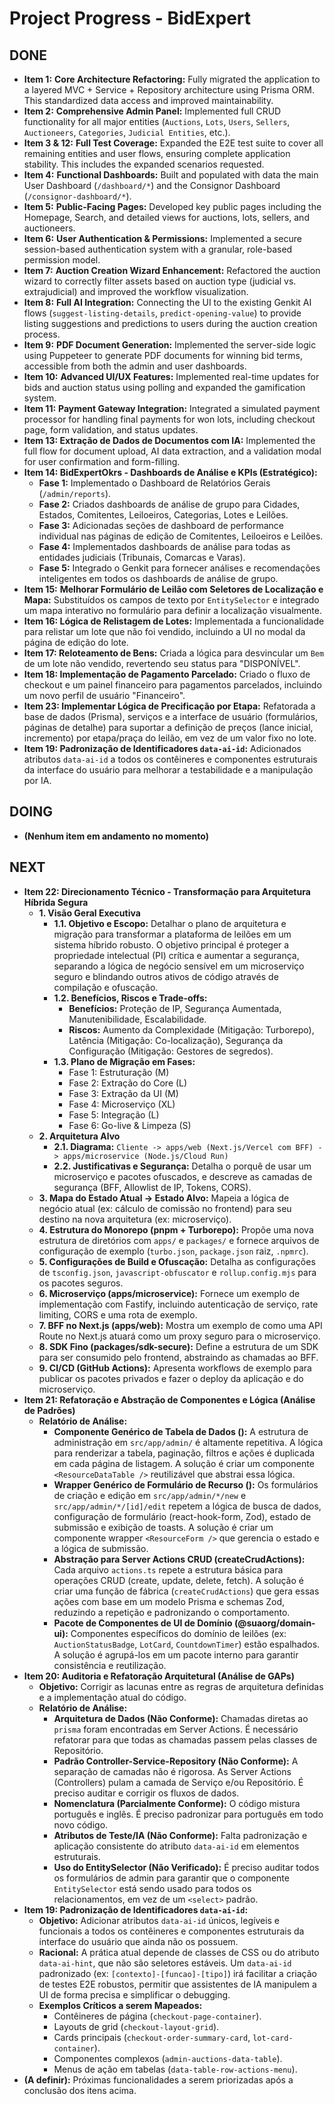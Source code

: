 # Project Progress - BidExpert

## DONE
- **Item 1:** **Core Architecture Refactoring:** Fully migrated the application to a layered MVC + Service + Repository architecture using Prisma ORM. This standardized data access and improved maintainability.
- **Item 2:** **Comprehensive Admin Panel:** Implemented full CRUD functionality for all major entities (`Auctions`, `Lots`, `Users`, `Sellers`, `Auctioneers`, `Categories`, `Judicial Entities`, etc.).
- **Item 3 & 12:** **Full Test Coverage:** Expanded the E2E test suite to cover all remaining entities and user flows, ensuring complete application stability. This includes the expanded scenarios requested.
- **Item 4:** **Functional Dashboards:** Built and populated with data the main User Dashboard (`/dashboard/*`) and the Consignor Dashboard (`/consignor-dashboard/*`).
- **Item 5:** **Public-Facing Pages:** Developed key public pages including the Homepage, Search, and detailed views for auctions, lots, sellers, and auctioneers.
- **Item 6:** **User Authentication & Permissions:** Implemented a secure session-based authentication system with a granular, role-based permission model.
- **Item 7:** **Auction Creation Wizard Enhancement:** Refactored the auction wizard to correctly filter assets based on auction type (judicial vs. extrajudicial) and improved the workflow visualization.
- **Item 8:** **Full AI Integration:** Connecting the UI to the existing Genkit AI flows (`suggest-listing-details`, `predict-opening-value`) to provide listing suggestions and predictions to users during the auction creation process.
- **Item 9:** **PDF Document Generation:** Implemented the server-side logic using Puppeteer to generate PDF documents for winning bid terms, accessible from both the admin and user dashboards.
- **Item 10:** **Advanced UI/UX Features:** Implemented real-time updates for bids and auction status using polling and expanded the gamification system.
- **Item 11:** **Payment Gateway Integration:** Integrated a simulated payment processor for handling final payments for won lots, including checkout page, form validation, and status updates.
- **Item 13: Extração de Dados de Documentos com IA:** Implemented the full flow for document upload, AI data extraction, and a validation modal for user confirmation and form-filling.
- **Item 14: BidExpertOkrs - Dashboards de Análise e KPIs (Estratégico):**
    - **Fase 1:** Implementado o Dashboard de Relatórios Gerais (`/admin/reports`).
    - **Fase 2:** Criados dashboards de análise de grupo para Cidades, Estados, Comitentes, Leiloeiros, Categorias, Lotes e Leilões.
    - **Fase 3:** Adicionadas seções de dashboard de performance individual nas páginas de edição de Comitentes, Leiloeiros e Leilões.
    - **Fase 4:** Implementados dashboards de análise para todas as entidades judiciais (Tribunais, Comarcas e Varas).
    - **Fase 5:** Integrado o Genkit para fornecer análises e recomendações inteligentes em todos os dashboards de análise de grupo.
- **Item 15:** **Melhorar Formulário de Leilão com Seletores de Localização e Mapa:** Substituídos os campos de texto por `EntitySelector` e integrado um mapa interativo no formulário para definir a localização visualmente.
- **Item 16: Lógica de Relistagem de Lotes:** Implementada a funcionalidade para relistar um lote que não foi vendido, incluindo a UI no modal da página de edição do lote.
- **Item 17: Reloteamento de Bens:** Criada a lógica para desvincular um `Bem` de um lote não vendido, revertendo seu status para "DISPONÍVEL".
- **Item 18: Implementação de Pagamento Parcelado:** Criado o fluxo de checkout e um painel financeiro para pagamentos parcelados, incluindo um novo perfil de usuário "Financeiro".
- **Item 23: Implementar Lógica de Precificação por Etapa:** Refatorada a base de dados (Prisma), serviços e a interface de usuário (formulários, páginas de detalhe) para suportar a definição de preços (lance inicial, incremento) por etapa/praça do leilão, em vez de um valor fixo no lote.
- **Item 19: Padronização de Identificadores `data-ai-id`:** Adicionados atributos `data-ai-id` a todos os contêineres e componentes estruturais da interface do usuário para melhorar a testabilidade e a manipulação por IA.

## DOING
- **(Nenhum item em andamento no momento)**

## NEXT
- **Item 22: Direcionamento Técnico - Transformação para Arquitetura Híbrida Segura**
    - **1. Visão Geral Executiva**
        - **1.1. Objetivo e Escopo:** Detalhar o plano de arquitetura e migração para transformar a plataforma de leilões em um sistema híbrido robusto. O objetivo principal é proteger a propriedade intelectual (PI) crítica e aumentar a segurança, separando a lógica de negócio sensível em um microserviço seguro e blindando outros ativos de código através de compilação e ofuscação.
        - **1.2. Benefícios, Riscos e Trade-offs:**
            - **Benefícios:** Proteção de IP, Segurança Aumentada, Manutenibilidade, Escalabilidade.
            - **Riscos:** Aumento da Complexidade (Mitigação: Turborepo), Latência (Mitigação: Co-localização), Segurança da Configuração (Mitigação: Gestores de segredos).
        - **1.3. Plano de Migração em Fases:**
            - Fase 1: Estruturação (M)
            - Fase 2: Extração do Core (L)
            - Fase 3: Extração da UI (M)
            - Fase 4: Microserviço (XL)
            - Fase 5: Integração (L)
            - Fase 6: Go-live & Limpeza (S)
    - **2. Arquitetura Alvo**
        - **2.1. Diagrama:** `Cliente -> apps/web (Next.js/Vercel com BFF) -> apps/microservice (Node.js/Cloud Run)`
        - **2.2. Justificativas e Segurança:** Detalha o porquê de usar um microserviço e pacotes ofuscados, e descreve as camadas de segurança (BFF, Allowlist de IP, Tokens, CORS).
    - **3. Mapa do Estado Atual -> Estado Alvo:** Mapeia a lógica de negócio atual (ex: cálculo de comissão no frontend) para seu destino na nova arquitetura (ex: microserviço).
    - **4. Estrutura do Monorepo (pnpm + Turborepo):** Propõe uma nova estrutura de diretórios com `apps/` e `packages/` e fornece arquivos de configuração de exemplo (`turbo.json`, `package.json` raiz, `.npmrc`).
    - **5. Configurações de Build e Ofuscação:** Detalha as configurações de `tsconfig.json`, `javascript-obfuscator` e `rollup.config.mjs` para os pacotes seguros.
    - **6. Microserviço (apps/microservice):** Fornece um exemplo de implementação com Fastify, incluindo autenticação de serviço, rate limiting, CORS e uma rota de exemplo.
    - **7. BFF no Next.js (apps/web):** Mostra um exemplo de como uma API Route no Next.js atuará como um proxy seguro para o microserviço.
    - **8. SDK Fino (packages/sdk-secure):** Define a estrutura de um SDK para ser consumido pelo frontend, abstraindo as chamadas ao BFF.
    - **9. CI/CD (GitHub Actions):** Apresenta workflows de exemplo para publicar os pacotes privados e fazer o deploy da aplicação e do microserviço.
- **Item 21: Refatoração e Abstração de Componentes e Lógica (Análise de Padrões)**
    - **Relatório de Análise:**
        - **Componente Genérico de Tabela de Dados (<ResourceDataTable />):** A estrutura de administração em `src/app/admin/` é altamente repetitiva. A lógica para renderizar a tabela, paginação, filtros e ações é duplicada em cada página de listagem. A solução é criar um componente `<ResourceDataTable />` reutilizável que abstrai essa lógica.
        - **Wrapper Genérico de Formulário de Recurso (<ResourceForm />):** Os formulários de criação e edição em `src/app/admin/*/new` e `src/app/admin/*/[id]/edit` repetem a lógica de busca de dados, configuração de formulário (react-hook-form, Zod), estado de submissão e exibição de toasts. A solução é criar um componente wrapper `<ResourceForm />` que gerencia o estado e a lógica de submissão.
        - **Abstração para Server Actions CRUD (createCrudActions):** Cada arquivo `actions.ts` repete a estrutura básica para operações CRUD (create, update, delete, fetch). A solução é criar uma função de fábrica (`createCrudActions`) que gera essas ações com base em um modelo Prisma e schemas Zod, reduzindo a repetição e padronizando o comportamento.
        - **Pacote de Componentes de UI de Domínio (@suaorg/domain-ui):** Componentes específicos do domínio de leilões (ex: `AuctionStatusBadge`, `LotCard`, `CountdownTimer`) estão espalhados. A solução é agrupá-los em um pacote interno para garantir consistência e reutilização.
- **Item 20: Auditoria e Refatoração Arquitetural (Análise de GAPs)**
    - **Objetivo:** Corrigir as lacunas entre as regras de arquitetura definidas e a implementação atual do código.
    - **Relatório de Análise:**
        - **Arquitetura de Dados (Não Conforme):** Chamadas diretas ao `prisma` foram encontradas em Server Actions. É necessário refatorar para que todas as chamadas passem pelas classes de Repositório.
        - **Padrão Controller-Service-Repository (Não Conforme):** A separação de camadas não é rigorosa. As Server Actions (Controllers) pulam a camada de Serviço e/ou Repositório. É preciso auditar e corrigir os fluxos de dados.
        - **Nomenclatura (Parcialmente Conforme):** O código mistura português e inglês. É preciso padronizar para português em todo novo código.
        - **Atributos de Teste/IA (Não Conforme):** Falta padronização e aplicação consistente do atributo `data-ai-id` em elementos estruturais.
        - **Uso do EntitySelector (Não Verificado):** É preciso auditar todos os formulários de admin para garantir que o componente `EntitySelector` está sendo usado para todos os relacionamentos, em vez de um `<select>` padrão.
- **Item 19: Padronização de Identificadores `data-ai-id`:**
    - **Objetivo:** Adicionar atributos `data-ai-id` únicos, legíveis e funcionais a todos os contêineres e componentes estruturais da interface do usuário que ainda não os possuem.
    - **Racional:** A prática atual depende de classes de CSS ou do atributo `data-ai-hint`, que não são seletores estáveis. Um `data-ai-id` padronizado (ex: `[contexto]-[funcao]-[tipo]`) irá facilitar a criação de testes E2E robustos, permitir que assistentes de IA manipulem a UI de forma precisa e simplificar o debugging.
    - **Exemplos Críticos a serem Mapeados:**
        - Contêineres de página (`checkout-page-container`).
        - Layouts de grid (`checkout-layout-grid`).
        - Cards principais (`checkout-order-summary-card`, `lot-card-container`).
        - Componentes complexos (`admin-auctions-data-table`).
        - Menus de ação em tabelas (`data-table-row-actions-menu`).
- **(A definir):** Próximas funcionalidades a serem priorizadas após a conclusão dos itens acima.
